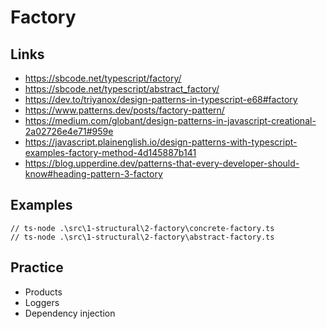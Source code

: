 # Factory

## Links

- https://sbcode.net/typescript/factory/
- https://sbcode.net/typescript/abstract_factory/
- https://dev.to/triyanox/design-patterns-in-typescript-e68#factory
- https://www.patterns.dev/posts/factory-pattern/
- https://medium.com/globant/design-patterns-in-javascript-creational-2a02726e4e71#959e
- https://javascript.plainenglish.io/design-patterns-with-typescript-examples-factory-method-4d145887b141
- https://blog.upperdine.dev/patterns-that-every-developer-should-know#heading-pattern-3-factory

## Examples

```terminal
// ts-node .\src\1-structural\2-factory\concrete-factory.ts
// ts-node .\src\1-structural\2-factory\abstract-factory.ts
```

## Practice

- Products
- Loggers
- Dependency injection